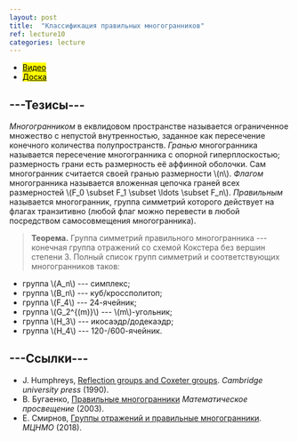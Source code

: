 ```yaml
---
layout: post
title:  "Классификация правильных многогранников"
ref: lecture10
categories: lecture
---
```


+ [<mark>Видео</mark>](https://drive.google.com/file/d/1uWgbqyZqyk0cijzVCjHMlZ2wP2hrcSeS/view?usp=sharing)
+ [<mark>Доска</mark>]({{site.baseurl}}/whiteboard/lec10.pdf)


## ---Тезисы---

_Многогранником_ в еквлидовом пространстве называется ограниченное множество с непустой внутренностью, заданное как пересечение конечного количества полупространств. _Гранью_ многогранника называется пересечение многогранника с опорной гиперплоскостью; размерность грани есть размерность её аффинной оболочки. Сам многогранник считается своей гранью размерности \\(n\\). _Флагом_ многогранника называется вложенная цепочка граней всех размерностей \\(F_0 \subset F_1 \subset \ldots \subset F_n\\). _Правильным_ называется многогранник, группа симметрий которого действует на флагах транзитивно (любой флаг можно перевести в любой посредством самосовмещения многогранника).

> **Теорема.** Группа симметрий правильного многогранника --- конечная группа отражений со схемой Кокстера без вершин степени 3. Полный список групп симметрий и соответствующих многогранников таков:
+ группа \\(A_n\\) --- симплекс;
+ группа \\(B_n\\) --- куб/кроссполитоп;
+ группа \\(F_4\\) --- 24-ячейник;
+ группа \\(G_2^{(m)}\\) --- \\(m\\)-угольник;
+ группа \\(H_3\\) --- икосаэдр/додекаэдр;
+ группа \\(H_4\\) --- 120-/600-ячейник.


## ---Cсылки---
+ J. Humphreys, [Reflection groups and Coxeter groups](books.google.ru/books?id=ODfjmOeNLMUC). _Cambridge university press_ (1990).
+ В. Бугаенко, [Правильные многогранники](http://www.mathnet.ru/php/archive.phtml?wshow=paper&jrnid=mp&paperid=120&option_lang=rus) _Математическое просвещение_ (2003).
+ Е. Смирнов, [Группы отражений и правильные многогранники](https://www.mccme.ru/free-books/dubna/smirnov-reflections-v2.pdf). _МЦНМО_ (2018).